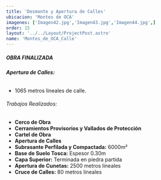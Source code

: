 ```yaml
---
title: 'Desmonte y Apertura de Calles'
ubicacion: 'Montes de OCA'
imagenes: ['Imagen42.jpg','Imagen43.jpg','Imagen44.jpg',]
order: 15
layout: '../../Layout/ProjectPost.astro'
name: 'Montes_de_OCA_Calle'
---
```

##### **OBRA FINALIZADA**
###### **Apertura de Calles:**
- 1065 metros lineales de calle.

###### Trabajos Realizados:

- **Cerco de Obra**
- **Cerramientos Provisorios y Vallados de Protección**
- **Cartel de Obra**
- **Apertura de Calles**
- **Subrasante Perfilada y Compactada:** 6000m²
- **Base de Suelo Tosca:** Espesor 0.30m
- **Capa Superior:** Terminada en piedra partida
- **Apertura de Cunetas:** 2500 metros lineales
- **Cruce de Calles:** 80 metros lineales
